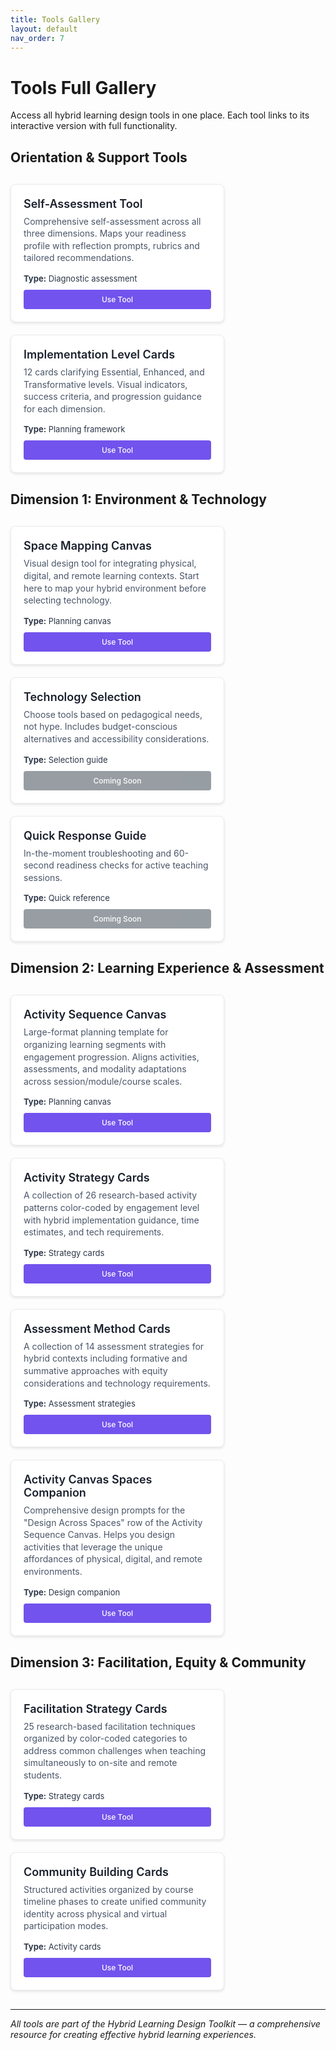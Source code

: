 ```yaml
---
title: Tools Gallery
layout: default
nav_order: 7
---
```


# <i class="fas fa-tools"></i> Tools Full Gallery

Access all hybrid learning design tools in one place. Each tool links to its interactive version with full functionality.

## <i class="fas fa-compass"></i> Orientation & Support Tools

<div style="display: flex; flex-wrap: wrap; gap: 20px; margin: 30px 0;">

<div style="flex: 0 1 300px; max-width: 400px; background: white; border: 1px solid #e9ecef; border-radius: 8px; padding: 20px; box-shadow: 0 2px 4px rgba(0,0,0,0.1);">
<h3 style="margin: 0 0 8px 0; font-size: 18px; font-weight: 600; color: #1a202c;"><i class="fas fa-user-check"></i> Self-Assessment Tool</h3>
<p style="margin: 0 0 15px 0; color: #4a5568; font-size: 14px; line-height: 1.4;">Comprehensive self-assessment across all three dimensions. Maps your readiness profile with reflection prompts, rubrics and tailored recommendations.</p>
<p style="margin: 0 0 10px 0; color: #2d3748; font-size: 13px;"><strong>Type:</strong> Diagnostic assessment</p>


<div style="display: flex; gap: 8px;">
<a href="00-orientation-support-tools/hybrid-learning-self-assessment" style="flex: 1; text-align: center; background: #7253ed; color: white; padding: 8px 12px; text-decoration: none; border-radius: 4px; font-size: 12px; font-weight: 500;">Use Tool</a>
</div>
</div>



<div style="flex: 0 1 300px; max-width: 400px; background: white; border: 1px solid #e9ecef; border-radius: 8px; padding: 20px; box-shadow: 0 2px 4px rgba(0,0,0,0.1);">
<h3 style="margin: 0 0 8px 0; font-size: 18px; font-weight: 600; color: #1a202c;"><i class="fas fa-clipboard-check"></i> Implementation Level Cards</h3>
<p style="margin: 0 0 15px 0; color: #4a5568; font-size: 14px; line-height: 1.4;">12 cards clarifying Essential, Enhanced, and Transformative levels. Visual indicators, success criteria, and progression guidance for each dimension.</p>
<p style="margin: 0 0 10px 0; color: #2d3748; font-size: 13px;"><strong>Type:</strong> Planning framework</p>

<div style="display: flex; gap: 8px;">
<a href="00-orientation-support-tools/hybrid-learning-implementation-level-cards" style="flex: 1; text-align: center; background: #7253ed; color: white; padding: 8px 12px; text-decoration: none; border-radius: 4px; font-size: 12px; font-weight: 500;">Use Tool</a>
</div>
</div>



</div>

## <i class="fas fa-cogs"></i> Dimension 1: Environment & Technology

<div style="display: flex; flex-wrap: wrap; gap: 20px; margin: 30px 0;">

<div style="flex: 0 1 300px; max-width: 400px; background: white; border: 1px solid #e9ecef; border-radius: 8px; padding: 20px; box-shadow: 0 2px 4px rgba(0,0,0,0.1);">
<h3 style="margin: 0 0 8px 0; font-size: 18px; font-weight: 600; color: #1a202c;"><i class="fas fa-map"></i> Space Mapping Canvas</h3>
<p style="margin: 0 0 15px 0; color: #4a5568; font-size: 14px; line-height: 1.4;">Visual design tool for integrating physical, digital, and remote learning contexts. Start here to map your hybrid environment before selecting technology.</p>
<p style="margin: 0 0 10px 0; color: #2d3748; font-size: 13px;"><strong>Type:</strong> Planning canvas</p>


<div style="display: flex; gap: 8px;">
<a href="01-dimension-01-environment-technology-design-kit/hybrid-learning-space-mapping-canvas" style="flex: 1; text-align: center; background: #7253ed; color: white; padding: 8px 12px; text-decoration: none; border-radius: 4px; font-size: 12px; font-weight: 500;">Use Tool</a>
</div>
</div>

<div style="flex: 0 1 300px; max-width: 400px; background: white; border: 1px solid #e9ecef; border-radius: 8px; padding: 20px; box-shadow: 0 2px 4px rgba(0,0,0,0.1);">
<h3 style="margin: 0 0 8px 0; font-size: 18px; font-weight: 600; color: #1a202c;"><i class="fas fa-cogs"></i> Technology Selection</h3>
<p style="margin: 0 0 15px 0; color: #4a5568; font-size: 14px; line-height: 1.4;">Choose tools based on pedagogical needs, not hype. Includes budget-conscious alternatives and accessibility considerations.</p>
<p style="margin: 0 0 10px 0; color: #2d3748; font-size: 13px;"><strong>Type:</strong> Selection guide</p>


<div style="display: flex; gap: 8px;">
<span style="flex: 1; text-align: center; background: #6c757d; color: white; padding: 8px 12px; border-radius: 4px; font-size: 12px; font-weight: 500; opacity: 0.7;">Coming Soon</span>
</div>
</div>

<div style="flex: 0 1 300px; max-width: 400px; background: white; border: 1px solid #e9ecef; border-radius: 8px; padding: 20px; box-shadow: 0 2px 4px rgba(0,0,0,0.1);">
<h3 style="margin: 0 0 8px 0; font-size: 18px; font-weight: 600; color: #1a202c;"><i class="fas fa-bolt"></i> Quick Response Guide</h3>
<p style="margin: 0 0 15px 0; color: #4a5568; font-size: 14px; line-height: 1.4;">In-the-moment troubleshooting and 60-second readiness checks for active teaching sessions.</p>
<p style="margin: 0 0 10px 0; color: #2d3748; font-size: 13px;"><strong>Type:</strong> Quick reference</p>


<div style="display: flex; gap: 8px;">
<span style="flex: 1; text-align: center; background: #6c757d; color: white; padding: 8px 12px; border-radius: 4px; font-size: 12px; font-weight: 500; opacity: 0.7;">Coming Soon</span>
</div>
</div>


</div>

## <i class="fas fa-book"></i> Dimension 2: Learning Experience & Assessment

<div style="display: flex; flex-wrap: wrap; gap: 20px; margin: 30px 0;">

<div style="flex: 0 1 300px; max-width: 400px; background: white; border: 1px solid #e9ecef; border-radius: 8px; padding: 20px; box-shadow: 0 2px 4px rgba(0,0,0,0.1);">
<h3 style="margin: 0 0 8px 0; font-size: 18px; font-weight: 600; color: #1a202c;"><i class="fas fa-clipboard-list"></i> Activity Sequence Canvas</h3>
<p style="margin: 0 0 15px 0; color: #4a5568; font-size: 14px; line-height: 1.4;">Large-format planning template for organizing learning segments with engagement progression. Aligns activities, assessments, and modality adaptations across session/module/course scales.</p>
<p style="margin: 0 0 10px 0; color: #2d3748; font-size: 13px;"><strong>Type:</strong> Planning canvas</p>


<div style="display: flex; gap: 8px;">
<a href="02-dimension-02-learning-experience-assessment-kit/hybrid-activity-sequence-canvas" style="flex: 1; text-align: center; background: #7253ed; color: white; padding: 8px 12px; text-decoration: none; border-radius: 4px; font-size: 12px; font-weight: 500;">Use Tool</a>
</div>
</div>

<div style="flex: 0 1 300px; max-width: 400px; background: white; border: 1px solid #e9ecef; border-radius: 8px; padding: 20px; box-shadow: 0 2px 4px rgba(0,0,0,0.1);">
<h3 style="margin: 0 0 8px 0; font-size: 18px; font-weight: 600; color: #1a202c;"><i class="fas fa-layer-group"></i> Activity Strategy Cards</h3>
<p style="margin: 0 0 15px 0; color: #4a5568; font-size: 14px; line-height: 1.4;">A collection of 26 research-based activity patterns color-coded by engagement level with hybrid implementation guidance, time estimates, and tech requirements.</p>
<p style="margin: 0 0 10px 0; color: #2d3748; font-size: 13px;"><strong>Type:</strong> Strategy cards</p>


<div style="display: flex; gap: 8px;">
<a href="02-dimension-02-learning-experience-assessment-kit/hybrid-learning-activity-cards" style="flex: 1; text-align: center; background: #7253ed; color: white; padding: 8px 12px; text-decoration: none; border-radius: 4px; font-size: 12px; font-weight: 500;">Use Tool</a>
</div>
</div>

<div style="flex: 0 1 300px; max-width: 400px; background: white; border: 1px solid #e9ecef; border-radius: 8px; padding: 20px; box-shadow: 0 2px 4px rgba(0,0,0,0.1);">
<h3 style="margin: 0 0 8px 0; font-size: 18px; font-weight: 600; color: #1a202c;"><i class="fas fa-chart-bar"></i> Assessment Method Cards</h3>
<p style="margin: 0 0 15px 0; color: #4a5568; font-size: 14px; line-height: 1.4;">A collection of 14 assessment strategies for hybrid contexts including formative and summative approaches with equity considerations and technology requirements.</p>
<p style="margin: 0 0 10px 0; color: #2d3748; font-size: 13px;"><strong>Type:</strong> Assessment strategies</p>


<div style="display: flex; gap: 8px;">
<a href="02-dimension-02-learning-experience-assessment-kit/hybrid-learning-assessment-cards" style="flex: 1; text-align: center; background: #7253ed; color: white; padding: 8px 12px; text-decoration: none; border-radius: 4px; font-size: 12px; font-weight: 500;">Use Tool</a>
</div>
</div>

<div style="flex: 0 1 300px; max-width: 400px; background: white; border: 1px solid #e9ecef; border-radius: 8px; padding: 20px; box-shadow: 0 2px 4px rgba(0,0,0,0.1);">
<h3 style="margin: 0 0 8px 0; font-size: 18px; font-weight: 600; color: #1a202c;"><i class="fas fa-compass"></i> Activity Canvas Spaces Companion</h3>
<p style="margin: 0 0 15px 0; color: #4a5568; font-size: 14px; line-height: 1.4;">Comprehensive design prompts for the "Design Across Spaces" row of the Activity Sequence Canvas. Helps you design activities that leverage the unique affordances of physical, digital, and remote environments.</p>
<p style="margin: 0 0 10px 0; color: #2d3748; font-size: 13px;"><strong>Type:</strong> Design companion</p>

<div style="display: flex; gap: 8px;">
<a href="/assets/tools/hybrid-learning-activity-canvas-spaces-companion-tool.html" style="flex: 1; text-align: center; background: #7253ed; color: white; padding: 8px 12px; text-decoration: none; border-radius: 4px; font-size: 12px; font-weight: 500;">Use Tool</a>
</div>
</div>



</div>

## <i class="fas fa-users"></i> Dimension 3: Facilitation, Equity & Community

<div style="display: flex; flex-wrap: wrap; gap: 20px; margin: 30px 0;">



<div style="flex: 0 1 300px; max-width: 400px; background: white; border: 1px solid #e9ecef; border-radius: 8px; padding: 20px; box-shadow: 0 2px 4px rgba(0,0,0,0.1);">
<h3 style="margin: 0 0 8px 0; font-size: 18px; font-weight: 600; color: #1a202c;"><i class="fas fa-bullseye"></i> Facilitation Strategy Cards</h3>
<p style="margin: 0 0 15px 0; color: #4a5568; font-size: 14px; line-height: 1.4;">25 research-based facilitation techniques organized by color-coded categories to address common challenges when teaching simultaneously to on-site and remote students.</p>
<p style="margin: 0 0 10px 0; color: #2d3748; font-size: 13px;"><strong>Type:</strong> Strategy cards</p>


<div style="display: flex; gap: 8px;">
<a href="03-dimension-03-facilitation-equity-community-design-kit/hybrid-learning-facilitation-strategy-cards" style="flex: 1; text-align: center; background: #7253ed; color: white; padding: 8px 12px; text-decoration: none; border-radius: 4px; font-size: 12px; font-weight: 500;">Use Tool</a>
</div>
</div>

<div style="flex: 0 1 300px; max-width: 400px; background: white; border: 1px solid #e9ecef; border-radius: 8px; padding: 20px; box-shadow: 0 2px 4px rgba(0,0,0,0.1);">
<h3 style="margin: 0 0 8px 0; font-size: 18px; font-weight: 600; color: #1a202c;"><i class="fas fa-handshake"></i> Community Building Cards</h3>
<p style="margin: 0 0 15px 0; color: #4a5568; font-size: 14px; line-height: 1.4;">Structured activities organized by course timeline phases to create unified community identity across physical and virtual participation modes.</p>
<p style="margin: 0 0 10px 0; color: #2d3748; font-size: 13px;"><strong>Type:</strong> Activity cards</p>


<div style="display: flex; gap: 8px;">
<a href="03-dimension-03-facilitation-equity-community-design-kit/hybrid-learning-community-building-cards" style="flex: 1; text-align: center; background: #7253ed; color: white; padding: 8px 12px; text-decoration: none; border-radius: 4px; font-size: 12px; font-weight: 500;">Use Tool</a>
</div>
</div>



</div>

---

*All tools are part of the Hybrid Learning Design Toolkit — a comprehensive resource for creating effective hybrid learning experiences.* 
